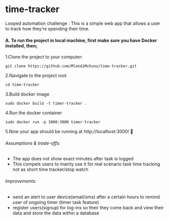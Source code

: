 # time-tracker
Looped automation challenge :
This is a simple web app that allows a user to track how they’re spending their time.

#### A. To run the project in local machine, first make sure you have Docker installed, then;

1.Clone the project to your computer:

    git clone https://github.com/MlondiMchunu/time-tracker.git

2.Navigate to the project root 
 
    cd time-tracker

3.Build docker image

    sudo docker build -t timer-tracker .

4.Run the docker container

    sudo docker run -p 3000:3000 timer-tracker

5.Now your app should be running at http://localhost:3000! 🚀



###### Assumptions & trade-offs:
 - The app does not show exact minutes after task is logged
 - This compels users to mainly use it for real scenario task time     tracking not as short time tracker/stop watch

 ###### Improvements:
  - send an alert to user device(email/sms) after a certain hours to remind user of ongoing timer (timer task feature)
  - register users(signup) for log-ins so their they come back and view their data and store the data within a database